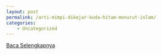 ```yaml
---
layout: post
permalink: /arti-mimpi-dikejar-kuda-hitam-menurut-islam/
categories:
    - Uncategorized
---
```


[Baca Selengkapnya](/08)